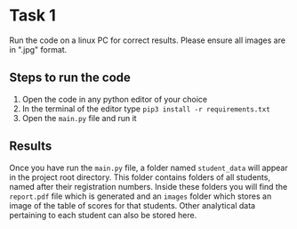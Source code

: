 # Task 1

Run the code on a linux PC for correct results. Please ensure all images are in ".jpg" format.

## Steps to run the code

1. Open the code in any python editor of your choice
2. In the terminal of the editor type `pip3 install -r requirements.txt`
3. Open the `main.py` file and run it

## Results

Once you have run the `main.py` file, a folder named `student_data` will appear in the project root directory. This folder contains folders of all students, named after their registration numbers. Inside these folders you will find the `report.pdf` file which is generated and an `images` folder which stores an image of the table of scores for that students. Other analytical data pertaining to each student can also be stored here.
